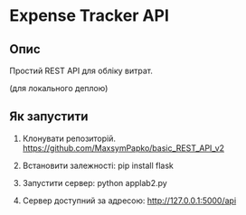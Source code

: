 # Expense Tracker API

## Опис
Простий REST API для обліку витрат.

(для локального деплою)

## Як запустити
1. Клонувати репозиторій. https://github.com/MaxsymPapko/basic_REST_API_v2
2. Встановити залежності:
   pip install flask

3. Запустити сервер: python applab2.py
4. Сервер доступний за адресою: http://127.0.0.1:5000/api
